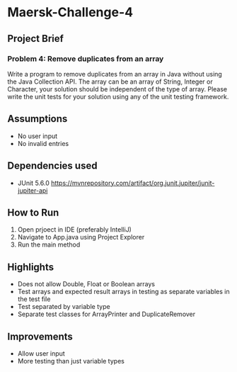 # Maersk-Challenge-4
## Project Brief
### Problem 4: Remove duplicates from an array

Write a program to remove duplicates from an array in Java without using the Java Collection API. The array can be an array of String, Integer or Character, your solution should be independent of the type of array.
Please write the unit tests for your solution using any of the unit testing framework.

## Assumptions
* No user input
* No invalid entries

## Dependencies used
* JUnit 5.6.0 https://mvnrepository.com/artifact/org.junit.jupiter/junit-jupiter-api

## How to Run
1. Open prjoect in IDE (preferably IntelliJ)
2. Navigate to App.java using Project Explorer
3. Run the main method

## Highlights
* Does not allow Double, Float or Boolean arrays
* Test arrays and expected result arrays in testing as separate variables in the test file
* Test separated by variable type
* Separate test classes for ArrayPrinter and DuplicateRemover

## Improvements
* Allow user input
* More testing than just variable types
